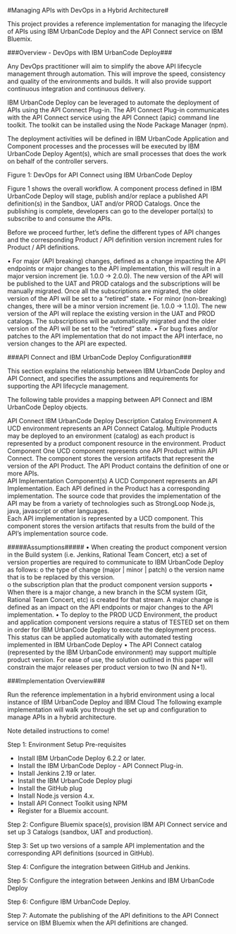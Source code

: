 #Managing APIs with DevOps in a Hybrid Architecture#

This project provides a reference implementation for managing the lifecycle of APIs using IBM UrbanCode Deploy and the API Connect service on IBM Bluemix.  

###Overview - DevOps with IBM UrbanCode Deploy###

Any DevOps practitioner will aim to simplify the above API lifecycle management through automation.  This will improve the speed, consistency and quality of the environments and builds.  It will also provide support continuous integration and continuous delivery.  

IBM UrbanCode Deploy can be leveraged to automate the deployment of APIs using the API Connect Plug-in.  The API Connect Plug-in communicates with the API Connect service using the API Connect (apic) command line toolkit.  The toolkit can be installed using the Node Package Manager (npm).  

The deployment activities will be defined in IBM UrbanCode Application and Component processes and the processes will be executed by IBM UrbanCode Deploy Agent(s), which are small processes that does the work on behalf of the controller servers.  


Figure 1: DevOps for API Connect using IBM UrbanCode Deploy

Figure 1 shows the overall workflow.  A component process defined in IBM UrbanCode Deploy will stage, publish and/or replace a published API definition(s) in the Sandbox, UAT and/or PROD Catalogs.  Once the publishing is complete, developers can go to the developer portal(s) to subscribe to and consume the APIs.  

Before we proceed further, let’s define the different types of API changes and the corresponding Product / API definition version increment rules for Product / API definitions.  

   •	For major (API breaking) changes, defined as a change impacting the API endpoints or major changes to the API implementation, this will result in a major version increment (ie. 1.0.0 -> 2.0.0).  The new version of the API will be published to the UAT and PROD catalogs and the subscriptions will be manually migrated.  Once all the subscriptions are migrated, the older version of the API will be set to a “retired” state. 
   •	For minor (non-breaking) changes, there will be a minor version increment (ie. 1.0.0 -> 1.1.0).  The new version of the API will replace the existing version in the UAT and PROD catalogs.  The subscriptions will be automatically migrated and the older version of the API will be set to the “retired” state. 
   •	For bug fixes and/or patches to the API implementation that do not impact the API interface, no version changes to the API are expected.

###API Connect and IBM UrbanCode Deploy Configuration###

This section explains the relationship between IBM UrbanCode Deploy and API Connect, and specifies the assumptions and requirements for supporting the API lifecycle management.  

The following table provides a mapping between API Connect and IBM UrbanCode Deploy objects.

API Connect	IBM UrbanCode Deploy	Description
Catalog	Environment	A UCD environment represents an API Connect Catalog.  Multiple Products may be deployed to an environment (catalog) as each product is represented by a product component resource in the environment.
Product	Component	One UCD component represents one API Product within API Connect.  The component stores the version artifacts that represent the version of the API Product.
The API Product contains the definition of one or more APIs.    
API Implementation	Component(s)	A UCD Component represents an API Implementation. Each API defined in the Product has a corresponding implementation. The source code that provides the implementation of the API may be from a variety of technologies such as StrongLoop Node.js, java, javascript or other languages.  
Each API implementation is represented by a UCD component.  This component stores the version artifacts that results from the build of the API’s implementation source code.  

#####Assumptions#####
•	When creating the product component version in the Build system (i.e. Jenkins, Rational Team Concert, etc) a set of version properties are required to communicate to IBM UrbanCode Deploy as follows:
o	the type of change (major | minor | patch) 
o	the version name that is to be replaced by this version.   
o	the subscription plan that the product component version supports
•	When there is a major change, a new branch in the SCM system (Git, Rational Team Concert, etc) is created for that stream.  A major change is defined as an impact on the API endpoints or major changes to the API implementation.
•	To deploy to the PROD UCD Environment, the product and application component versions require a status of TESTED set on them in order for IBM UrbanCode Deploy to execute the deployment process.  This status can be applied automatically with automated testing implemented in IBM UrbanCode Deploy
•	The API Connect catalog (represented by the IBM UrbanCode environment) may support multiple product version.  For ease of use, the solution outlined in this paper will constrain the major releases per product version to two (N and N+1). 


###Implementation Overview###

Run the reference implementation in a hybrid environment using a local instance of IBM UrbanCode Deploy and IBM Cloud
The following example implementation will walk you through the set up and configuration to manage APIs in a hybrid architecture. 

Note detailed instructions to come!

Step 1: Environment Setup
Pre-requisites
   *	Install IBM UrbanCode Deploy 6.2.2 or later.
   * 	Install the IBM UrbanCode Deploy - API Connect Plug-in. 
   * Install Jenkins 2.19 or later.
   * Install the IBM UrbanCode Deploy plugi
   * Install the GitHub plug
   * Install Node.js version 4.x. 
   * Install API Connect Toolkit using NPM
   * Register for a Bluemix account.

Step 2: Configure Bluemix space(s), provision IBM API Connect service and set up 3 Catalogs (sandbox, UAT and production). 

Step 3: Set up two versions of a sample API implementation and the corresponding API definitions (sourced in GitHub). 

Step 4: Configure the integration between GitHub and Jenkins. 

Step 5: Configure the integration between Jenkins and IBM UrbanCode Deploy

Step 6: Configure IBM UrbanCode Deploy. 

Step 7: Automate the publishing of the API definitions to the API Connect service on IBM Bluemix when the API definitions are changed.
